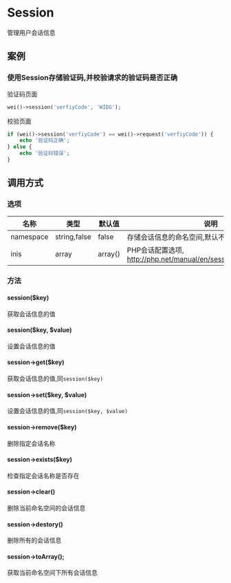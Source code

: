 Session
=======

管理用户会话信息

案例
----

### 使用Session存储验证码,并校验请求的验证码是否正确

验证码页面

```php
wei()->session('verfiyCode', 'WIDG');
```

校验页面

```php
if (wei()->session('verfiyCode') == wei()->request('verfiyCode')) {
    echo '验证码正确';
} else {
    echo '验证码错误';
}
```

调用方式
--------

### 选项

名称      | 类型         | 默认值    | 说明
----------|--------------|-----------|------
namespace | string,false | false     | 存储会话信息的命名空间,默认不启用
inis      | array        | array()   | PHP会话配置选项, http://php.net/manual/en/session.configuration.php

### 方法

#### session($key)
获取会话信息的值

#### session($key, $value)
设置会话信息的值

#### session->get($key)
获取会话信息的值,同`session($key)`

#### session->set($key, $value)
设置会话信息的值,同`session($key, $value)`

#### session->remove($key)
删除指定会话名称

#### session->exists($key)
检查指定会话名称是否存在

#### session->clear()
删除当前命名空间的会话信息

#### session->destory()
删除所有的会话信息

#### session->toArray();
获取当前命名空间下所有会话信息
